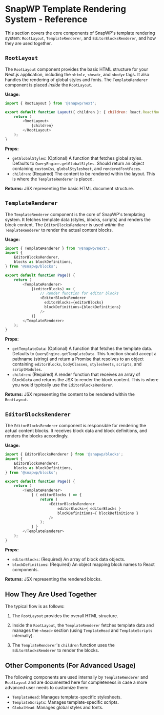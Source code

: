 # SnapWP Template Rendering System - Reference

This section covers the core components of SnapWP's template rendering system: `RootLayout`, `TemplateRenderer`, and `EditorBlocksRenderer`, and how they are used together.

## `RootLayout`

The `RootLayout` component provides the basic HTML structure for your Next.js application, including the `<html>`, `<head>`, and `<body>` tags. It also handles the rendering of global styles and fonts. The `TemplateRenderer` component is placed *inside* the `RootLayout`.

**Usage:**

```javascript
import { RootLayout } from '@snapwp/next';

export default function Layout({ children }: { children: React.ReactNode }) {
    return (
        <RootLayout>
            {children}
        </RootLayout>
    );
}
```

**Props:**

*   `getGlobalStyles`: (Optional) A function that fetches global styles. Defaults to `QueryEngine.getGlobalStyles`. Should return an object containing `customCss`, `globalStylesheet`, and `renderedFontFaces`.
*   `children`: (Required) The content to be rendered within the layout.  This is where the `TemplateRenderer` is placed.

**Returns:** JSX representing the basic HTML document structure.

## `TemplateRenderer`

The `TemplateRenderer` component is the core of SnapWP's templating system. It fetches template data (styles, blocks, scripts) and renders the block content. The `EditorBlocksRenderer` is  used *within* the `TemplateRenderer` to render the actual content blocks.

**Usage:**

```javascript
import { TemplateRenderer } from '@snapwp/next';
import {
	EditorBlocksRenderer,
	blocks as blockDefinitions,
} from '@snapwp/blocks';

export default function Page() {
    return (
        <TemplateRenderer>
            {(editorBlocks) => (
                // Render function for editor blocks
                <EditorBlocksRenderer
                  editorBlocks={editorBlocks}
                  blockDefinitions={blockDefinitions}
                />
            )}
        </TemplateRenderer>
    );
}
```

**Props:**

*   `getTemplateData`: (Optional) A function that fetches the template data. Defaults to `QueryEngine.getTemplateData`. This function should accept a pathname (string) and return a Promise that resolves to an object containing `editorBlocks`, `bodyClasses`, `stylesheets`, `scripts`, and `scriptModules`.
*   `children`: (Required) A render function that receives an array of `BlockData` and returns the JSX to render the block content.  This is where you would typically use the `EditorBlocksRenderer`.

**Returns:** JSX representing the content to be rendered within the `RootLayout`.

## `EditorBlocksRenderer`

The `EditorBlocksRenderer` component is responsible for rendering the actual content blocks. It receives block data and block definitions, and renders the blocks accordingly.

**Usage:**

```javascript
import { EditorBlocksRenderer } from '@snapwp/blocks';
import {
	EditorBlocksRenderer,
	blocks as blockDefinitions,
} from '@snapwp/blocks';

export default function Page() {
	return (
		<TemplateRenderer>
			{ ( editorBlocks ) => {
				return (
					<EditorBlocksRenderer
						editorBlocks={ editorBlocks }
						blockDefinitions={ blockDefinitions }
					/>
				);
			} }
		</TemplateRenderer>
	);
}
```

**Props:**

*   `editorBlocks`: (Required) An array of block data objects.
*   `blockDefinitions`: (Required) An object mapping block names to React components.

**Returns:** JSX representing the rendered blocks.

## How They Are Used Together

The typical flow is as follows:

1.  The `RootLayout` provides the overall HTML structure.

2.  Inside the `RootLayout`, the `TemplateRenderer` fetches template data and manages the `<head>` section (using `TemplateHead` and `TemplateScripts` internally).

3.  The `TemplateRenderer`'s `children` function uses the `EditorBlocksRenderer` to render the blocks.

## Other Components (For Advanced Usage)

The following components are used internally by `TemplateRenderer` and `RootLayout` and are documented here for completeness in case a more advanced user needs to customize them:

*   `TemplateHead`: Manages template-specific stylesheets.
*   `TemplateScripts`: Manages template-specific scripts.
*   `GlobalHead`: Manages global styles and fonts.
